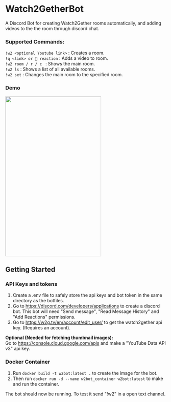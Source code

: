 # Watch2GetherBot
A Discord Bot for creating Watch2Gether rooms automatically, and adding videos to the the room through discord chat.

### Supported Commands: <br>
`!w2 <optional Youtube link>` : Creates a room.           
`!q <link> or 🚀 reaction` : Adds a video to room. <br>
`!w2 room / r / c ` : Shows the main room. <br>
`!w2 ls` : Shows a list of all available rooms. <br>
`!w2 set` : <Room number> Changes the main room to the specified room. <br>

### Demo
<img src="https://github.com/Bluskyfishing/Watch2GetherBot/assets/121456599/1d303e5f-6e5b-4d01-a65b-543f7e1cac6f" width="300" height="500">

## Getting Started
### API Keys and tokens
1. Create a .env file to safely store the api keys and bot token in the same directory as the botfiles.
2. Go to https://discord.com/developers/applications to create a discord bot.
   This bot will need "Send message", "Read Message History" and "Add Reactions" permissions.
4. Go to https://w2g.tv/en/account/edit_user/ to get the watch2gether api key. (Requires an account).

<strong> Optional (Needed for fetching thumbnail images): </strong> <br>
Go to https://console.cloud.google.com/apis and make a "YouTube Data API v3" api key.

### Docker Container
1. Run `docker build -t w2bot:latest .` to create the image for the bot.
2. Then run `docker run -d --name w2bot_container w2bot:latest` to make and run the container.

The bot should now be running. To test it send "!w2" in a open text channel.
